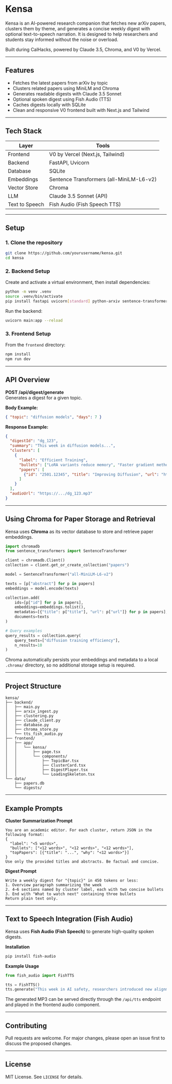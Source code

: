 # Kensa

Kensa is an AI-powered research companion that fetches new arXiv papers, clusters them by theme, and generates a concise weekly digest with optional text-to-speech narration. It is designed to help researchers and students stay informed without the noise or overload.

Built during CalHacks, powered by Claude 3.5, Chroma, and V0 by Vercel.

---

## Features

- Fetches the latest papers from arXiv by topic  
- Clusters related papers using MiniLM and Chroma  
- Generates readable digests with Claude 3.5 Sonnet  
- Optional spoken digest using Fish Audio (TTS)  
- Caches digests locally with SQLite  
- Clean and responsive V0 frontend built with Next.js and Tailwind

---

## Tech Stack

| Layer | Tools |
|-------|-------|
| Frontend | V0 by Vercel (Next.js, Tailwind) |
| Backend | FastAPI, Uvicorn |
| Database | SQLite |
| Embeddings | Sentence Transformers (all-MiniLM-L6-v2) |
| Vector Store | Chroma |
| LLM | Claude 3.5 Sonnet (API) |
| Text to Speech | Fish Audio (Fish Speech TTS) |

---

## Setup

### 1. Clone the repository
```bash
git clone https://github.com/yourusername/kensa.git
cd kensa
```

### 2. Backend Setup
Create and activate a virtual environment, then install dependencies:
```bash
python -m venv .venv
source .venv/bin/activate
pip install fastapi uvicorn[standard] python-arxiv sentence-transformers chromadb scikit-learn anthropic sqlite-utils requests
```

Run the backend:
```bash
uvicorn main:app --reload
```

### 3. Frontend Setup
From the `frontend` directory:
```bash
npm install
npm run dev
```

---

## API Overview

**POST /api/digest/generate**  
Generates a digest for a given topic.

**Body Example:**
```json
{ "topic": "diffusion models", "days": 7 }
```

**Response Example:**
```json
{
  "digestId": "dg_123",
  "summary": "This week in diffusion models...",
  "clusters": [
    {
      "label": "Efficient Training",
      "bullets": ["LoRA variants reduce memory", "Faster gradient methods"],
      "papers": [
        {"id": "2501.12345", "title": "Improving Diffusion", "url": "https://arxiv.org/abs/2501.12345"}
      ]
    }
  ],
  "audioUrl": "https://.../dg_123.mp3"
}
```

---

## Using Chroma for Paper Storage and Retrieval

Kensa uses **Chroma** as its vector database to store and retrieve paper embeddings.

```python
import chromadb
from sentence_transformers import SentenceTransformer

client = chromadb.Client()
collection = client.get_or_create_collection("papers")

model = SentenceTransformer("all-MiniLM-L6-v2")

texts = [p["abstract"] for p in papers]
embeddings = model.encode(texts)

collection.add(
    ids=[p["id"] for p in papers],
    embeddings=embeddings.tolist(),
    metadatas=[{"title": p["title"], "url": p["url"]} for p in papers],
    documents=texts
)

# Query examples
query_results = collection.query(
    query_texts=["diffusion training efficiency"],
    n_results=10
)
```

Chroma automatically persists your embeddings and metadata to a local `.chroma/` directory, so no additional storage setup is required.

---

## Project Structure

```
kensa/
├── backend/
│   ├── main.py
│   ├── arxiv_ingest.py
│   ├── clustering.py
│   ├── claude_client.py
│   ├── database.py
│   ├── chroma_store.py
│   └── tts_fish_audio.py
├── frontend/
│   ├── app/
│   │   └── kensa/
│   │       ├── page.tsx
│   │       └── components/
│   │           ├── TopicBar.tsx
│   │           ├── ClusterCard.tsx
│   │           ├── DigestPlayer.tsx
│   │           └── LoadingSkeleton.tsx
└── data/
    ├── papers.db
    └── digests/
```

---

## Example Prompts

**Cluster Summarization Prompt**
```
You are an academic editor. For each cluster, return JSON in the following format:
{
  "label": "<5 words>",
  "bullets": ["<12 words>", "<12 words>", "<12 words>"],
  "topPapers": [{"title": "...", "why": "<12 words>"}]
}
Use only the provided titles and abstracts. Be factual and concise.
```

**Digest Prompt**
```
Write a weekly digest for "{topic}" in 450 tokens or less:
1. Overview paragraph summarizing the week
2. 4–6 sections named by cluster label, each with two concise bullets
3. End with "What to watch next" containing three bullets
Return plain text only.
```

---

## Text to Speech Integration (Fish Audio)

Kensa uses **Fish Audio (Fish Speech)** to generate high-quality spoken digests.

**Installation**
```bash
pip install fish-audio
```

**Example Usage**
```python
from fish_audio import FishTTS

tts = FishTTS()
tts.generate("This week in AI safety, researchers introduced new alignment methods...", "output.mp3")
```

The generated MP3 can be served directly through the `/api/tts` endpoint and played in the frontend audio component.

---

## Contributing

Pull requests are welcome. For major changes, please open an issue first to discuss the proposed changes.

---

## License

MIT License. See `LICENSE` for details.
